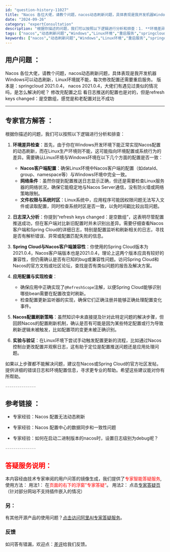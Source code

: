 ```yaml
---
id: "question-history-11027"
title: "Nacos 各位大佬，请教个问题，nacos动态刷新问题，具体表现是我开发机器Windows可以动态刷新，"
date: "2024-09-26"
category: "expertConsultation"
description: "根据你描述的问题，我们可以按照以下逻辑进行分析和排查：1. **环境差异检查**：首先，由于你在Windows开发环境下能正常实现Nacos配置的动态刷新，而在Linux生产环境则不能，这可能指向环境配置或系统行为的差异。需要确认Linux环境与Windows环境在以下几个方面的配置是否一致：   "
tags: ["nacos","动态刷新问题","Windows","Linux环境","重启服务","springcloud","202104"]
keywords: ["nacos","动态刷新问题","Windows","Linux环境","重启服务","springcloud","202104"]
---
```


## 用户问题 ： 
 Nacos 各位大佬，请教个问题，nacos动态刷新问题，具体表现是我开发机器Windows可以动态刷新，Linux环境就不能，每次修改配置还需要重启服务。
版本是：springcloud 2021.0.4， nacos 2021.0.4，大佬们有遇见过类似的情况吗，是怎么解决的呢？
修改完配置之后 看日志推送的配置也是对的，但是refresh keys changed：是空数组，感觉是和老配置对比不成功  

---------------
## 专家官方解答 ：

根据你描述的问题，我们可以按照以下逻辑进行分析和排查：

1. **环境差异检查**：首先，由于你在Windows开发环境下能正常实现Nacos配置的动态刷新，而在Linux生产环境则不能，这可能指向环境配置或系统行为的差异。需要确认Linux环境与Windows环境在以下几个方面的配置是否一致：
   - **Nacos客户端配置**：确保Linux环境中Nacos客户端的配置（如dataId、group、namespace等）与Windows环境中完全一致。
   - **网络条件**：虽然你提到配置推送日志显示正确，但还是需要检查Linux服务器的网络状况，确保它能稳定地与Nacos Server通信，没有防火墙或网络策略限制。
   - **文件权限与系统时区**：Linux系统中，应用程序可能因权限问题无法写入文件或读取配置，同时检查系统时区是否一致，以免时间戳比较出现问题。

2. **日志深入分析**：你提到“refresh keys changed：是空数组”，这表明尽管配置推送成功，但在客户端对比新旧配置时并未识别出差异。需要仔细查看Nacos客户端和Spring Cloud的详细日志，特别是配置监听和刷新相关的日志，寻找是否有解析错误、异常或配置匹配失败的信息。

3. **Spring Cloud与Nacos客户端兼容性**：你使用的Spring Cloud版本为2021.0.4，Nacos客户端版本也是2021.0.4，理论上这两个版本应具有较好的兼容性，但仍需确认是否有已知的bug或兼容性问题。访问Spring Cloud和Nacos的官方文档或社区论坛，查找是否有类似问题的报告及解决方案。

4. **应用配置与实现检查**：
   - 确保应用中正确实现了`@RefreshScope`注解，以便Spring Cloud能够识别哪些bean需要在配置改变时刷新。
   - 检查配置更新监听器的实现，确保它们正确注册并能够正确处理配置变化事件。

5. **Nacos配置刷新策略**：虽然知识中未直接提及针对此特定问题的解决步骤，但回顾Nacos的配置刷新机制，确认是否有可能是因为某些特定配置或行为导致刷新逻辑未被触发，比如配置项的变更未被正确识别。

6. **实验与验证**：在Linux环境下尝试手动触发配置更新的流程，比如通过Nacos控制台更改配置并观察日志，这有助于定位是配置推送问题还是应用处理问题。

如果以上步骤都不能解决问题，建议在Nacos或Spring Cloud的官方社区发帖，提供详细的错误日志和环境配置信息，寻求更专业的帮助。希望这些建议能对你有所帮助。


<font color="#949494">---------------</font> 


## 参考链接 ：

* 专家经验：Nacos 配置无法动态刷新 
 
 * 专家经验：Nacos 配置中心的数据同步和一致性问题 
 
 * 专家经验：如何在启动二进制版本的nacos时，设置日志级别为debug呢？ 


 <font color="#949494">---------------</font> 
 


## <font color="#FF0000">答疑服务说明：</font> 

本内容经由技术专家审阅的用户问答的镜像生成，我们提供了<font color="#FF0000">专家智能答疑服务</font>,使用方法：
用法1： 在<font color="#FF0000">页面的右下的浮窗”专家答疑“</font>。
用法2： 点击[专家答疑页](https://answer.opensource.alibaba.com/docs/intro)（针对部分网站不支持插件嵌入的情况）
### 另：


有其他开源产品的使用问题？[点击访问阿里AI专家答疑服务](https://answer.opensource.alibaba.com/docs/intro)。
### 反馈
如问答有错漏，欢迎点：[差评](https://ai.nacos.io/user/feedbackByEnhancerGradePOJOID?enhancerGradePOJOId=13716)给我们反馈。
